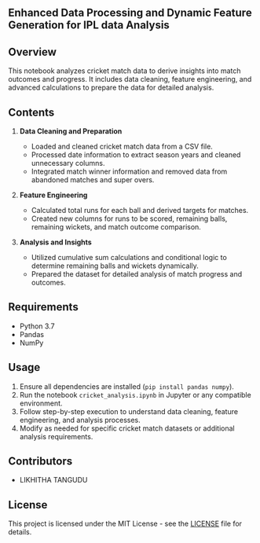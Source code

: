 ## Enhanced Data Processing and Dynamic Feature Generation for IPL data Analysis

## Overview

This notebook analyzes cricket match data to derive insights into match outcomes and progress. It includes data cleaning, feature engineering, and advanced calculations to prepare the data for detailed analysis.

## Contents

1. **Data Cleaning and Preparation**
   - Loaded and cleaned cricket match data from a CSV file.
   - Processed date information to extract season years and cleaned unnecessary columns.
   - Integrated match winner information and removed data from abandoned matches and super overs.

2. **Feature Engineering**
   - Calculated total runs for each ball and derived targets for matches.
   - Created new columns for runs to be scored, remaining balls, remaining wickets, and match outcome comparison.

3. **Analysis and Insights**
   - Utilized cumulative sum calculations and conditional logic to determine remaining balls and wickets dynamically.
   - Prepared the dataset for detailed analysis of match progress and outcomes.

## Requirements

- Python 3.7
- Pandas
- NumPy

## Usage

1. Ensure all dependencies are installed (`pip install pandas numpy`).
2. Run the notebook `cricket_analysis.ipynb` in Jupyter or any compatible environment.
3. Follow step-by-step execution to understand data cleaning, feature engineering, and analysis processes.
4. Modify as needed for specific cricket match datasets or additional analysis requirements.

## Contributors
- LIKHITHA TANGUDU

## License

This project is licensed under the MIT License - see the [LICENSE](LICENSE) file for details.
